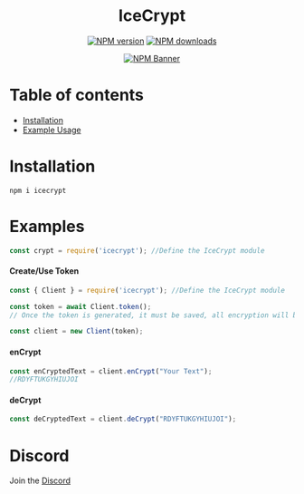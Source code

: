 <div align="center">
  <h1>IceCrypt</h1>
  <p>
    <a href="https://www.npmjs.com/package/icecrypt"><img src="https://img.shields.io/npm/v/icecrypt?maxAge=3600" alt="NPM version" /></a>
    <a href="https://www.npmjs.com/package/icecrypt"><img src="https://img.shields.io/npm/dt/icecrypt?maxAge=3600" alt="NPM downloads" /></a>
  </p>
  <p>
    <a href="https://www.npmjs.com/package/icecrypt"><img src="https://nodei.co/npm/icecrypt.png?downloads=true&stars=true" alt="NPM Banner"></a>
  </p>
</div>

# Table of contents

- [Installation](#installation)
- [Example Usage](#examples)

# Installation
```shContact
npm i icecrypt
```

# Examples
```js
const crypt = require('icecrypt'); //Define the IceCrypt module
```
#### Create/Use Token
```js
const { Client } = require('icecrypt'); //Define the IceCrypt module

const token = await Client.token();
// Once the token is generated, it must be saved, all encryption will be partially linked to this token.

const client = new Client(token);

```
#### enCrypt
```js
const enCryptedText = client.enCrypt("Your Text");
//RDYFTUKGYHIUJOI
```
#### deCrypt
```js
const deCryptedText = client.deCrypt("RDYFTUKGYHIUJOI");
```

# Discord
Join the [Discord](https://discord.gg/kH4X6MHu7T)